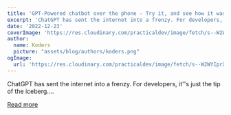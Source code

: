 ```yaml
---
title: 'GPT-Powered chatbot over the phone - Try it, and see how it was built'
excerpt: 'ChatGPT has sent the internet into a frenzy. For developers, it''s just the tip of the iceberg....'
date: '2022-12-23'
coverImage: 'https://res.cloudinary.com/practicaldev/image/fetch/s--W2WYIprX--/c_imagga_scale,f_auto,fl_progressive,h_420,q_auto,w_1000/https://dev-to-uploads.s3.amazonaws.com/uploads/articles/1r257kvz229uu6uapl13.png'
author:
  name: Koders
  picture: "assets/blog/authors/koders.png"
ogImage:
  url: 'https://res.cloudinary.com/practicaldev/image/fetch/s--W2WYIprX--/c_imagga_scale,f_auto,fl_progressive,h_420,q_auto,w_1000/https://dev-to-uploads.s3.amazonaws.com/uploads/articles/1r257kvz229uu6uapl13.png'
---
```


ChatGPT has sent the internet into a frenzy. For developers, it''s just the tip of the iceberg....

[Read more](https://dev.to/aws-builders/gpt-powered-chatbot-over-the-phone-try-it-and-see-how-it-was-built-33n9)
